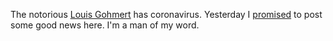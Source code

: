 The notorious <a href="https://www.politico.com/news/2020/07/29/louis-gohmert-who-refused-to-wear-a-mask-tests-positive-for-coronavirus-386076">Louis Gohmert</a> has coronavirus. Yesterday I <a href="http://scripting.com/2020/07/28.html#a002221">promised</a> to post some good news here. I'm a man of my word. 
